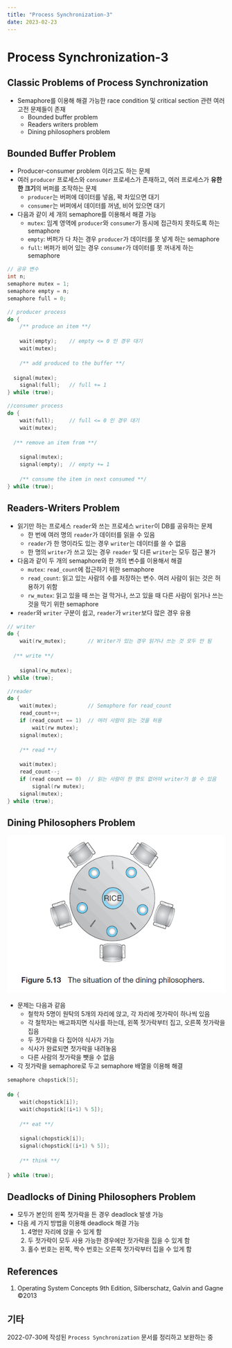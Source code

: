 ```yaml
---
title: "Process Synchronization-3"
date: 2023-02-23
---
```


# Process Synchronization-3

## Classic Problems of Process Synchronization

- Semaphore를 이용해 해결 가능한 race condition 및 critical section 관련 여러 고전 문제들이 존재
  - Bounded buffer problem
  - Readers writers problem
  - Dining philosophers problem

## Bounded Buffer Problem

- Producer-consumer problem 이라고도 하는 문제
- 여러 `producer` 프로세스와 `consumer` 프로세스가 존재하고, 여러 프로세스가 **유한한 크기**의 버퍼를 조작하는 문제
  - `producer`는 버퍼에 데이터를 넣음, 꽉 차있으면 대기
  - `consumer`는 버퍼에서 데이터를 꺼냄, 비어 있으면 대기
- 다음과 같이 세 개의 semaphore를 이용해서 해결 가능
  - `mutex`: 임계 영역에 `producer`와 `consumer`가 동시에 접근하지 못하도록 하는 semaphore
  - `empty`: 버퍼가 다 차는 경우 `producer`가 데이터를 못 넣게 하는 semaphore
  - `full`: 버퍼가 비어 있는 경우 `consumer`가 데이터를 못 꺼내게 하는 semaphore

```c
// 공유 변수
int n;
semaphore mutex = 1;
semaphore empty = n;
semaphore full = 0;
```

```c
// producer process
do {
	/** produce an item **/

	wait(empty);    // empty <= 0 인 경우 대기
	wait(mutex);

	/** add produced to the buffer **/

  signal(mutex);
	signal(full);   // full += 1
} while (true);
```

```c
//consumer process
do {
	wait(full);     // full <= 0 인 경우 대기
	wait(mutex);

  /** remove an item from **/

	signal(mutex);
	signal(empty);  // empty += 1

	/** consume the item in next consumed **/
} while (true);

```

## Readers-Writers Problem

- 읽기만 하는 프로세스 `reader`와 쓰는 프로세스 `writer`이 DB를 공유하는 문제
  - 한 번에 여러 명의 `reader`가 데이터를 읽을 수 있음
  - `reader`가 한 명이라도 있는 경우 `writer`는 데이터를 쓸 수 없음
  - 한 명의 `writer`가 쓰고 있는 경우 `reader` 및 다른 `writer`는 모두 접근 불가
- 다음과 같이 두 개의 semaphore와 한 개의 변수를 이용해서 해결
  - `mutex`: `read_count`에 접근하기 위한 semaphore
  - `read_count`: 읽고 있는 사람의 수를 저장하는 변수. 여러 사람이 읽는 것은 허용하기 위함
  - `rw_mutex`: 읽고 있을 때 쓰는 걸 막거나, 쓰고 있을 때 다른 사람이 읽거나 쓰는 것을 막기 위한 semaphore
- `reader`와 `writer` 구분이 쉽고, `reader`가 `writer`보다 많은 경우 유용

```c
// writer
do {
	wait(rw_mutex);       // Writer가 있는 경우 읽거나 쓰는 것 모두 안 됨

  /** write **/

	signal(rw_mutex);
} while (true);
```

```c
//reader
do {
	wait(mutex);          // Semaphore for read_count
	read_count++;
	if (read_count == 1)  // 여러 사람이 읽는 것을 허용
		wait(rw mutex);
	signal(mutex);

	/** read **/

	wait(mutex);
	read_count--;
	if (read count == 0)  // 읽는 사람이 한 명도 없어야 writer가 쓸 수 있음
		signal(rw mutex);
	signal(mutex);
} while (true);
```

## Dining Philosophers Problem

![](./imgs/2023-02-23-1.png)

- 문제는 다음과 같음
  - 철학자 5명이 원탁의 5개의 자리에 앉고, 각 자리에 젓가락이 하나씩 있음
  - 각 철학자는 배고파지면 식사를 하는데, 왼쪽 젓가락부터 집고, 오른쪽 젓가락을 집음
  - 두 젓가락을 다 집어야 식사가 가능
  - 식사가 완료되면 젓가락을 내려놓음
  - 다른 사람의 젓가락을 뺏을 수 없음
- 각 젓가락을 semaphore로 두고 semaphore 배열을 이용해 해결

```c
semaphore chopstick[5];

do {
	wait(chopstick[i]);
	wait(chopstick[(i+1) % 5]);

	/** eat **/

	signal(chopstick[i]);
	signal(chopstick[(i+1) % 5]);

	/** think **/

} while (true);
```

## Deadlocks of Dining Philosophers Problem

- 모두가 본인의 왼쪽 젓가락을 든 경우 deadlock 발생 가능
- 다음 세 가지 방법을 이용해 deadlock 해결 가능
  1. 4명만 자리에 앉을 수 있게 함
  2. 두 젓가락이 모두 사용 가능한 경우에만 젓가락을 집을 수 있게 함
  3. 홀수 번호는 왼쪽, 짝수 번호는 오른쪽 젓가락부터 집을 수 있게 함

## References

1. Operating System Concepts 9th Edition, Silberschatz, Galvin and Gagne ©2013

## 기타

2022-07-30에 작성된 `Process Synchronization` 문서를 정리하고 보완하는 중
